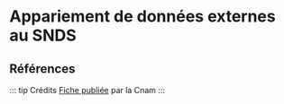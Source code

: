 # Appariement de données externes au SNDS
<!-- SPDX-License-Identifier: MPL-2.0 -->

## Références

::: tip Crédits
[Fiche publiée](../files/Cnam/2019-10_Cnam_Appariement_MPL-2.0.pdf) par la Cnam
:::
